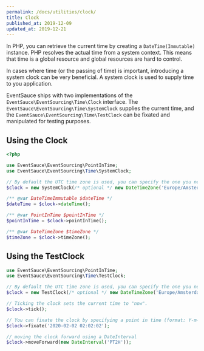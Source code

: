 ```yaml
---
permalink: /docs/utilities/clock/
title: Clock
published_at: 2019-12-09
updated_at: 2019-12-21
---
```



In PHP, you can retrieve the current time by creating a `DateTime(Immutable)`
instance. PHP resolves the actual time from a system context. This means that
time is a global resource and global resources are hard to control.

In cases where time (or the passing of time) is important, introducing a
system clock can be very beneficial. A system clock is used to supply
time to you application.

EventSauce ships with two implementations of the `EventSauce\EventSourcing\Time\Clock`
interface. The `EventSauce\EventSourcing\Time\SystemClock` supplies the current time,
and the `EventSauce\EventSourcing\Time\TestClock` can be fixated and manipulated for
testing purposes.

## Using the Clock

```php
<?php

use EventSauce\EventSourcing\PointInTime;
use EventSauce\EventSourcing\Time\SystemClock;

// By default the UTC time zone is used, you can specify the one you need.
$clock = new SystemClock(/* optional */ new DateTimeZone('Europe/Amsterdam'));

/** @var DateTimeImmutable $dateTime */
$dateTime = $clock->dateTime();

/** @var PointInTime $pointInTime */
$pointInTime = $clock->pointInTime();

/** @var DateTimeZone $timeZone */
$timeZone = $clock->timeZone();
```

## Using the TestClock

```php
use EventSauce\EventSourcing\PointInTime;
use EventSauce\EventSourcing\Time\TestClock;

// By default the UTC time zone is used, you can specify the one you need.
$clock = new TestClock(/* optional */ new DateTimeZone('Europe/Amsterdam'));

// Ticking the clock sets the current time to "now".
$clock->tick();

// You can fixate the clock by specifying a point in time (format: Y-m-d H:i:s.u).
$clock->fixate('2020-02-02 02:02:02');

// moving the clock forward using a DateInterval
$clock->moveForward(new DateInterval('PT2H'));
```
